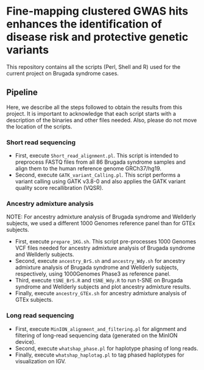 # Fine-mapping clustered GWAS hits enhances the identification of disease risk and protective genetic variants 
This repository contains all the scripts (Perl, Shell and R) used for the current project on Brugada syndrome cases.


## Pipeline
Here, we describe all the steps followed to obtain the results from this project.
It is important to acknowledge that each script starts with a description of the binaries and other files needed. Also, please do not move the location of the scripts.


### Short read sequencing
* First, execute ```Short_read_alignment.pl```. This script is intended to preprocess FASTQ files from all 86 Brugada syndrome samples and align them to the human reference genome GRCh37/hg19. 
* Second, execute ```GATK_variant_Calling.pl```. This script performs a variant calling using GATK v3.8-0 and also applies the GATK variant quality score recallibration (VQSR).  

### Ancestry admixture analysis
NOTE: For ancestry admixture analysis of Brugada syndrome and Wellderly subjects, we used a different 1000 Genomes reference panel than for GTEx subjects.
* First, execute ```prepare_1KG.sh```. This script pre-processes 1000 Genomes VCF files needed for ancestry admixture analysis of Brugada syndrome and Wellderly subjects.
* Second, execute ```ancestry_BrS.sh``` and ```ancestry_Wdy.sh``` for ancestry admixture analysis of Brugada syndrome and Wellderly subjects, respectively, using 1000Genomes Phase3 as reference panel. 
* Third, execute ```tSNE_BrS.R``` and ```tSNE_Wdy.R``` to run t-SNE on Brugada syndrome and Wellderly subjects and plot ancestry admixture results.
* Finally, execute ```ancestry_GTEx.sh``` for ancestry admixture analysis of GTEx subjects. 

### Long read sequencing
* First, execute ```MinION_alignment_and_filtering.pl``` for alignment and filtering of long-read sequencing data (generated on the MinION device).
* Second, execute ```whatshap_phase.pl``` for haplotype phasing of long reads.
* Finally, execute ```whatshap_haplotag.pl``` to tag phased haplotypes for visualization on IGV.
